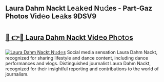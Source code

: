 ## Laura Dahm Nackt Le𝚊k𝚎d N𝚞𝚍es - Part-Gaz Photos Vid𝚎o Le𝚊ks 9DSV9

# <h2><a href="http://fb5xyp.evod.top/?m=Laura+Dahm+Nackt">🔗 👉🔴 Laura Dahm Nackt Vid𝚎o Ph𝚘t𝚘s</a></h2>

[![Laura Dahm Nackt N𝚞d𝚎s](https://i.imgur.com/8V9OHl7.gif)](http://fb5xyp.evod.top/?m=Laura+Dahm+Nackt)
Social media sensation Laura Dahm Nackt, recognized for sharing lifestyle and dance content, including dance performances and vlogs. Distinguished journalist Laura Dahm Nackt, recognized for their insightful reporting and contributions to the world of journalism. 
